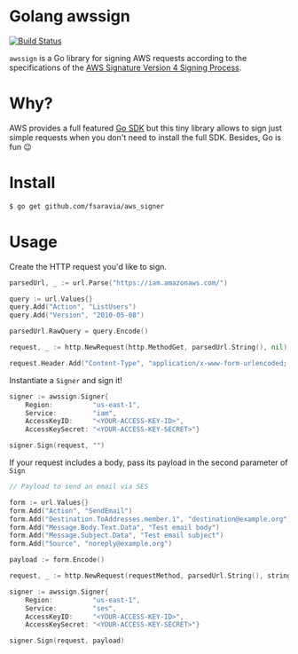 # Golang awssign

[![Build Status](https://travis-ci.org/fsaravia/aws_signer.svg?branch=master)](https://travis-ci.org/fsaravia/aws_signer)

`awssign` is a Go library for signing AWS requests according to the specifications of the [AWS Signature Version 4 Signing Process](http://docs.aws.amazon.com/general/latest/gr/signing_aws_api_requests.html).

# Why?

AWS provides a full featured [Go SDK](https://github.com/aws/aws-sdk-go) but this tiny library allows to sign just simple requests when you don't need to install the full SDK. Besides, Go is fun :wink:

# Install

```bash
$ go get github.com/fsaravia/aws_signer
```

# Usage

Create the HTTP request you'd like to sign.

```go
parsedUrl, _ := url.Parse("https://iam.amazonaws.com/")

query := url.Values{}
query.Add("Action", "ListUsers")
query.Add("Version", "2010-05-08")

parsedUrl.RawQuery = query.Encode()

request, _ := http.NewRequest(http.MethodGet, parsedUrl.String(), nil)

request.Header.Add("Content-Type", "application/x-www-form-urlencoded; charset=utf-8")
```

Instantiate a `Signer` and sign it!

```go
signer := awssign.Signer{
	Region:          "us-east-1",
	Service:         "iam",
	AccessKeyID:     "<YOUR-ACCESS-KEY-ID>",
	AccessKeySecret: "<YOUR-ACCESS-KEY-SECRET>"}

signer.Sign(request, "")
```

If your request includes a body, pass its payload in the second parameter of `Sign`

```go
// Payload to send an email via SES

form := url.Values{}
form.Add("Action", "SendEmail")
form.Add("Destination.ToAddresses.member.1", "destination@example.org")
form.Add("Message.Body.Text.Data", "Test email body")
form.Add("Message.Subject.Data", "Test email subject")
form.Add("Source", "noreply@example.org")

payload := form.Encode()

request, _ := http.NewRequest(requestMethod, parsedUrl.String(), strings.NewReader(payload))

signer := awssign.Signer{
	Region:          "us-east-1",
	Service:         "ses",
	AccessKeyID:     "<YOUR-ACCESS-KEY-ID>",
	AccessKeySecret: "<YOUR-ACCESS-KEY-SECRET>"}

signer.Sign(request, payload)
```
